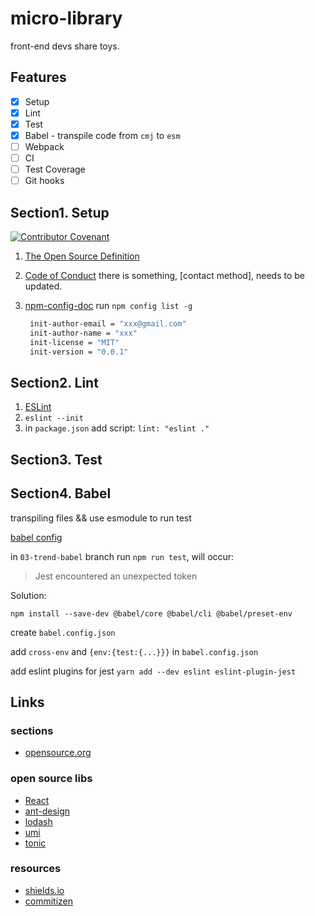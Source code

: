 # micro-library

front-end devs share toys.

## Features

- [x] Setup
- [x] Lint
- [x] Test
- [x] Babel - transpile code from `cmj` to `esm`
- [ ] Webpack
- [ ] CI
- [ ] Test Coverage
- [ ] Git hooks

## Section1. Setup

[![Contributor Covenant](https://img.shields.io/badge/Contributor%20Covenant-2.1-4baaaa.svg)](code_of_conduct.md)

1. [The Open Source Definition](https://opensource.org/osd)
2. [Code of Conduct](https://www.contributor-covenant.org/)
   there is something, [contact method], needs to be updated.
3. [npm-config-doc](https://docs.npmjs.com/cli/v8/using-npm/config) run `npm config list -g`

   ```bash
    init-author-email = "xxx@gmail.com"
    init-author-name = "xxx"
    init-license = "MIT"
    init-version = "0.0.1"
   ```

## Section2. Lint

1. [ESLint](https://eslint.org/docs/user-guide/getting-started)
2. `eslint --init`
3. in `package.json` add script: `lint: "eslint ."`

## Section3. Test

## Section4. Babel

transpiling files && use esmodule to run test

[babel config](https://babeljs.io/docs/en/configuration)

in `03-trend-babel` branch run `npm run test`, will occur:

> Jest encountered an unexpected token

Solution:

`npm install --save-dev @babel/core @babel/cli @babel/preset-env`

create `babel.config.json`

add `cross-env` and `{env:{test:{...}}}` in `babel.config.json`

add eslint plugins for jest `yarn add --dev eslint eslint-plugin-jest`

## Links

### sections

- [opensource.org](https://opensource.org/licenses/alphabetical)

### open source libs

- [React](https://github.com/facebook/react)
- [ant-design](https://github.com/ant-design/ant-design/)
- [lodash](https://github.com/lodash/lodash)
- [umi](https://github.com/umijs/umi)
- [tonic](https://github.com/trendmicro-frontend/tonic-ui)

### resources

- [shields.io](https://shields.io/)
- [commitizen](https://juejin.cn/post/6844903606815064077)
